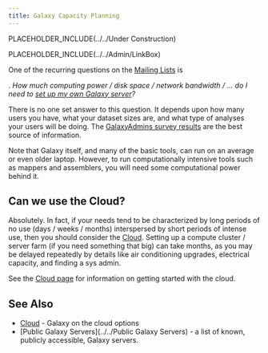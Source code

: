 ```yaml
---
title: Galaxy Capacity Planning
---
```

PLACEHOLDER_INCLUDE(../../Under Construction)

PLACEHOLDER_INCLUDE(../../Admin/LinkBox)



One of the recurring questions on the [Mailing Lists](../../MailingLists) is

 . *How much computing power / disk space / network bandwidth / ... do I need to [set up my own Galaxy server](../../Admin/GetGalaxy)?*

There is no one set answer to this question.  It depends upon how many users you have, what your dataset sizes are, and what type of analyses your users will be doing.  The [GalaxyAdmins survey results](../../Community/GalaxyAdmins/Surveys) are the best source of information.

Note that Galaxy itself, and many of the basic tools, can run on an average or even older laptop.  However, to run computationally intensive tools such as mappers and assemblers, you will need some computational power behind it.

## Can we use the Cloud?

Absolutely.  In fact, if your needs tend to be characterized by long periods of no use (days / weeks / months) interspersed by short periods of intense use, then you should consider the [Cloud](../../Cloud).  Setting up a compute cluster / server farm (if you need something that big) can take months, as you may be delayed repeatedly by details like air conditioning upgrades, electrical capacity, and finding a sys admin.

See the [Cloud page](../../Cloud) for information on getting started with the cloud.

## See Also

* [Cloud](../../Cloud) - Galaxy on the cloud options
* [Public Galaxy Servers](../../Public Galaxy Servers) - a list of known, publicly accessible, Galaxy servers.

